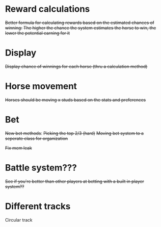 # Reward calculations
~~Better formula for calculating rewards based on the estimated chances of winning:~~
    ~~The higher the chance the system estimates the horse to win, the lower the potential earning for it~~

# Display
~~Display chance of winnings for each horse (thru a calculation method)~~

# Horse movement
~~Horses should be moving x studs based on the stats and preferences~~

# Bet
~~New bet methods~~:
    ~~Picking the top 2/3 (hard)~~
~~Moving bet system to a seperate class for organization~~

~~Fix mem leak~~

# Battle system???
~~See if you're better than other players at betting with a built in player system??~~

# Different tracks
Circular track